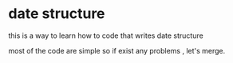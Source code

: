 # date structure
this is a way to learn how to code that writes date structure

most of the code are simple so if exist any problems , let's merge.
